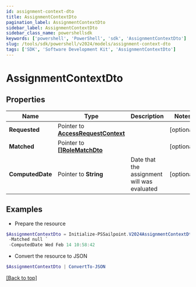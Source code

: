 ```yaml
---
id: assignment-context-dto
title: AssignmentContextDto
pagination_label: AssignmentContextDto
sidebar_label: AssignmentContextDto
sidebar_class_name: powershellsdk
keywords: ['powershell', 'PowerShell', 'sdk', 'AssignmentContextDto'] 
slug: /tools/sdk/powershell/v2024/models/assignment-context-dto
tags: ['SDK', 'Software Development Kit', 'AssignmentContextDto']
---
```



# AssignmentContextDto

## Properties

Name | Type | Description | Notes
------------ | ------------- | ------------- | -------------
**Requested** |  Pointer to [**AccessRequestContext**](access-request-context) |  | [optional] 
**Matched** |  Pointer to [**[]RoleMatchDto**](role-match-dto) |  | [optional] 
**ComputedDate** |  Pointer to **String** | Date that the assignment will was evaluated | [optional] 

## Examples

- Prepare the resource
```powershell
$AssignmentContextDto = Initialize-PSSailpoint.V2024AssignmentContextDto  -Requested null `
 -Matched null `
 -ComputedDate Wed Feb 14 10:58:42
```

- Convert the resource to JSON
```powershell
$AssignmentContextDto | ConvertTo-JSON
```


[[Back to top]](#) 

